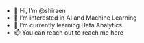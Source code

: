 - 👋 Hi, I’m @shiraen
- 👀 I’m interested in AI and Machine Learning
- 🌱 I’m currently learning Data Analytics
- 📫 You can reach out to reach me here

<!---
shiraen/shiraen is a ✨ special ✨ repository because its `README.md` (this file) appears on your GitHub profile.
You can click the Preview link to take a look at your changes.
--->
